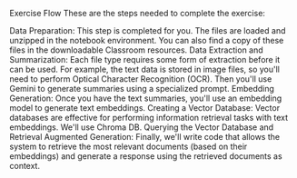 Exercise Flow
These are the steps needed to complete the exercise:

Data Preparation: This step is completed for you. The files are loaded and unzipped in the notebook environment. You can also find a copy of these files in the downloadable Classroom resources.
Data Extraction and Summarization: Each file type requires some form of extraction before it can be used. For example, the text data is stored in image files, so you'll need to perform Optical Character Recognition (OCR). Then you'll use Gemini to generate summaries using a specialized prompt.
Embedding Generation: Once you have the text summaries, you'll use an embedding model to generate text embeddings.
Creating a Vector Database: Vector databases are effective for performing information retrieval tasks with text embeddings. We'll use Chroma DB.
Querying the Vector Database and Retrieval Augmented Generation: Finally, we'll write code that allows the system to retrieve the most relevant documents (based on their embeddings) and generate a response using the retrieved documents as context.
